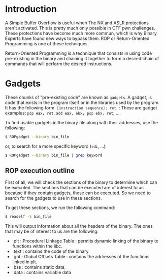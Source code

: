 # Introduction
A Simple Buffer Overflow is useful when The NX and ASLR protections aren't activated. This is pretty much only possible in CTF pwn challenges. These protections have become much more commun, which is why Binary Experts have found new ways to bypass them. ROP or Return-Oriented Programming is one of these techniques.

Return-Oriented Programming is a technique that consists in using code pre-existing in the binary and chaining it together to form a desired chain of commands that will perform the desired instructions.

# Gadgets
These chunks of "pre-existing code" are known as `gadgets`. A gadget, is code that exists in the program itself or in the libraries used by the program. It has the following form: `[instruction sequence]; ret`.
: These are gadget examples: `pop eax; ret`, `add eax, ebx; pop ebx; ret`, ...

To find usable gadgets in the binary file along with their addresses, use the following:

```bash
$ ROPgadget --binary bin_file
```
or, to search for a more specific keyword (`rdi`, ...)

```bash
$ ROPgadget --binary bin_file | grep keyword
```

## ROP execution outline
First of all, we will check the sections of the binary to determine which can be executed.
The sections that can be executed are of interest to us because if they contain gadgets, these can be executed. So we need to search for the gadgets to use in these sections.

To get these sections, we run the following command:
```bash
$ readelf -S bin_file
```
This will output information about all the headers of the binary. The ones that may be of interest to us are the following:
* .plt : Procedural Linkage Table : permits dynamic linking of the binary to functions within the libc.
* .text : contains the code of the binary.
* .got : Global Offsets Table : contains the addresses of the functions linked in plt.
* .bss : contains static data.
* .data : contains variable data
